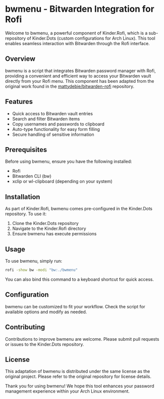 # bwmenu - Bitwarden Integration for Rofi

Welcome to bwmenu, a powerful component of Kinder.Rofi, which is a sub-repository of Kinder.Dots (custom configurations for Arch Linux). This tool enables seamless interaction with Bitwarden through the Rofi interface.

## Overview

bwmenu is a script that integrates Bitwarden password manager with Rofi, providing a convenient and efficient way to access your Bitwarden vault directly from your Rofi menu. This component has been adapted from the original work found in the [mattydebie/bitwarden-rofi](https://github.com/mattydebie/bitwarden-rofi/blob/master/bwmenu) repository.

## Features

- Quick access to Bitwarden vault entries
- Search and filter Bitwarden items
- Copy usernames and passwords to clipboard
- Auto-type functionality for easy form filling
- Secure handling of sensitive information

## Prerequisites

Before using bwmenu, ensure you have the following installed:

- Rofi
- Bitwarden CLI (bw)
- xclip or wl-clipboard (depending on your system)

## Installation

As part of Kinder.Rofi, bwmenu comes pre-configured in the Kinder.Dots repository. To use it:

1. Clone the Kinder.Dots repository
2. Navigate to the Kinder.Rofi directory
3. Ensure bwmenu has execute permissions

## Usage

To use bwmenu, simply run:

```bash
rofi -show bw -modi "bw:./bwmenu"
```

You can also bind this command to a keyboard shortcut for quick access.

## Configuration

bwmenu can be customized to fit your workflow. Check the script for available options and modify as needed.

## Contributing

Contributions to improve bwmenu are welcome. Please submit pull requests or issues to the Kinder.Dots repository.

## License

This adaptation of bwmenu is distributed under the same license as the original project. Please refer to the original repository for license details.

Thank you for using bwmenu! We hope this tool enhances your password management experience within your Arch Linux environment.